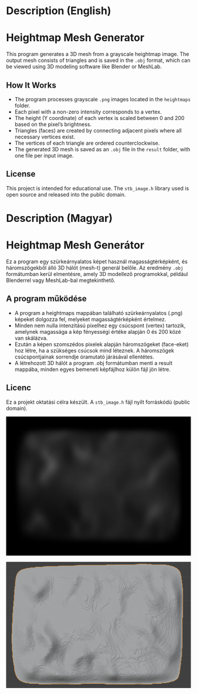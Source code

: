 # Description (English)

# Heightmap Mesh Generator

This program generates a 3D mesh from a grayscale heightmap image. The output mesh consists of triangles and is saved in the `.obj` format, which can be viewed using 3D modeling software like Blender or MeshLab.

## How It Works

- The program processes grayscale `.png` images located in the `heightmaps` folder.
- Each pixel with a non-zero intensity corresponds to a vertex.
- The height (Y coordinate) of each vertex is scaled between 0 and 200 based on the pixel’s brightness.
- Triangles (faces) are created by connecting adjacent pixels where all necessary vertices exist.
- The vertices of each triangle are ordered counterclockwise.
- The generated 3D mesh is saved as an `.obj` file in the `result` folder, with one file per input image.

## License

This project is intended for educational use. The `stb_image.h` library used is open source and released into the public domain.


# Description (Magyar)

# Heightmap Mesh Generátor

Ez a program egy szürkeárnyalatos képet használ magasságtérképként, és háromszögekből álló 3D hálót (mesh-t) generál belőle. Az eredmény `.obj` formátumban kerül elmentésre, amely 3D modellező programokkal, például Blenderrel vagy MeshLab-bal megtekinthető.

## A program működése

- A program a heightmaps mappában található szürkeárnyalatos (.png) képeket dolgozza fel, melyeket magasságtérképként értelmez.
- Minden nem nulla intenzitású pixelhez egy csúcspont (vertex) tartozik, amelynek magassága a kép fényességi értéke alapján 0 és 200 közé van skálázva.
- Ezután a képen szomszédos pixelek alapján háromszögeket (face-eket) hoz létre, ha a szükséges csúcsok mind léteznek. A háromszögek csúcspontjainak sorrendje óramutató járásával ellentétes.
- A létrehozott 3D hálót a program .obj formátumban menti a result mappába, minden egyes bemeneti képfájlhoz külön fájl jön létre.

## Licenc

Ez a projekt oktatási célra készült. A `stb_image.h` fájl nyílt forráskódú (public domain).


![alt text](img_1.png)

![alt text](image.png)
